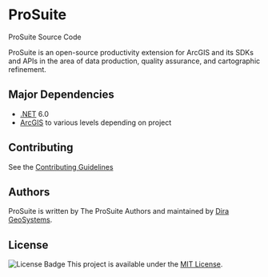 # ProSuite

ProSuite Source Code

ProSuite is an open-source productivity extension for ArcGIS
and its SDKs and APIs in the area of data production, quality
assurance, and cartographic refinement.

## Major Dependencies
- [.NET][dotnet] 6.0
- [ArcGIS][arcgis] to various levels depending on project

## Contributing

See the [Contributing Guidelines](CONTRIBUTING.md)

## Authors

ProSuite is written by The ProSuite Authors
and maintained by [Dira GeoSystems](https://dirageosystems.ch).

## License

![License Badge](https://img.shields.io/github/license/ProSuite/ProSuite)
This project is available under the [MIT License](LICENSE).

[dotnet]: https://dotnet.microsoft.com/
[arcgis]: https://developers.arcgis.com/
